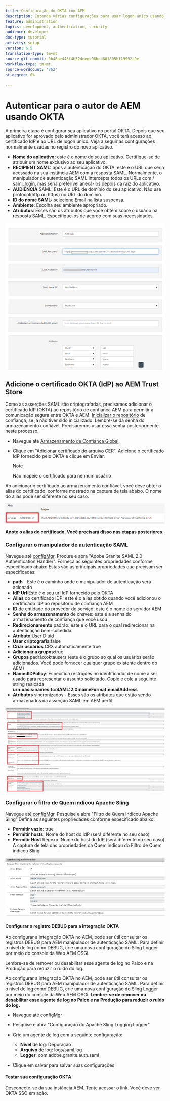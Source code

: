```yaml
---
title: Configuração do OKTA com AEM
description: Entenda várias configurações para usar logon único usando okta
feature: administration
topics: development, authentication, security
audience: developer
doc-type: tutorial
activity: setup
version: 6.5
translation-type: tm+mt
source-git-commit: 0b48ae445f4b32deeec08bcb68f805bf19992c9e
workflow-type: tm+mt
source-wordcount: '762'
ht-degree: 0%

---
```



# Autenticar para o autor de AEM usando OKTA

A primeira etapa é configurar seu aplicativo no portal OKTA. Depois que seu aplicativo for aprovado pelo administrador OKTA, você terá acesso ao certificado IdP e ao URL de logon único. Veja a seguir as configurações normalmente usadas no registro do novo aplicativo.

* **Nome do aplicativo:** este é o nome do seu aplicativo. Certifique-se de atribuir um nome exclusivo ao seu aplicativo.
* **RECIPIENT SAML:** após a autenticação do OKTA, este é o URL que seria acessado na sua instância AEM com a resposta SAML. Normalmente, o manipulador de autenticação SAML intercepta todos os URLs com / saml_login, mas seria preferível anexá-los depois da raiz do aplicativo.
* **AUDIÊNCIA** SAML: Este é o URL de domínio do seu aplicativo. Não use protocol(http ou https) no URL do domínio.
* **ID do nome SAML:** selecione Email na lista suspensa.
* **Ambiente**: Escolha seu ambiente apropriado.
* **Atributos**: Esses são os atributos que você obtém sobre o usuário na resposta SAML. Especifique-os de acordo com suas necessidades.


![aplicação de octa](assets/okta-app-settings-blurred.PNG)


## Adicione o certificado OKTA (IdP) ao AEM Trust Store

Como as asserções SAML são criptografadas, precisamos adicionar o certificado IdP (OKTA) ao repositório de confiança AEM para permitir a comunicação segura entre OKTA e AEM.
[Inicializar o repositório](http://localhost:4502/libs/granite/security/content/truststore.html) de confiança, se já não tiver sido inicializado.
Lembre-se da senha do armazenamento confiável. Precisaremos usar essa senha posteriormente neste processo.

* Navegue até [Armazenamento de Confiança Global](http://localhost:4502/libs/granite/security/content/truststore.html).
* Clique em &quot;Adicionar certificado do arquivo CER&quot;. Adicione o certificado IdP fornecido pelo OKTA e clique em Enviar.

   >[!NOTE]
   >
   >Não mapeie o certificado para nenhum usuário

Ao adicionar o certificado ao armazenamento confiável, você deve obter o alias do certificado, conforme mostrado na captura de tela abaixo. O nome do alias pode ser diferente no seu caso.

![alias do certificado](assets/cert-alias.PNG)

**Anote o alias do certificado. Você precisará disso nas etapas posteriores.**

### Configurar o manipulador de autenticação SAML

Navegue até [configMgr](http://localhost:4502/system/console/configMgr).
Procure e abra &quot;Adobe Granite SAML 2.0 Authentication Handler&quot;.
Forneça as seguintes propriedades conforme especificado abaixo
Estas são as principais propriedades que precisam ser especificadas:

* **path**  - Este é o caminho onde o manipulador de autenticação será acionado
* **IdP Url**:Este é o seu url IdP fornecido pelo OKTA
* **Alias** do certificado IDP: este é o alias obtido quando você adicionou o certificado IdP ao repositório de confiança AEM
* **ID** de entidade do provedor de serviço: este é o nome do servidor AEM
* **Senha do armazenamento** de chaves: esta é a senha do armazenamento de confiança que você usou
* **Redirecionamento** padrão: este é o URL para o qual redirecionar na autenticação bem-sucedida
* **Atributo** UserID:uid
* **Usar criptografia**:false
* **Criar usuários** CRX automaticamente:true
* **Adicionar a grupos**:true
* **Grupos** padrão:oktausers (este é o grupo ao qual os usuários serão adicionados. Você pode fornecer qualquer grupo existente dentro do AEM)
* **NamedIDPolicy**: Especifica restrições no identificador de nome a ser usado para representar o assunto solicitado. Copie e cole a seguinte string realçada **urn:oasis:names:tc:SAML:2.0:nameFormat:emailAddress**
* **Atributos**  sincronizados - Esses são os atributos que estão sendo armazenados da asserção SAML em AEM perfil

![manipulador de autenticação de saml](assets/saml-authentication-settings-blurred.PNG)

### Configurar o filtro de Quem indicou Apache Sling

Navegue até [configMgr](http://localhost:4502/system/console/configMgr).
Pesquise e abra &quot;Filtro de Quem indicou Apache Sling&quot;.Defina as seguintes propriedades conforme especificado abaixo:

* **Permitir vazio**: true
* **Permitir hosts**: Nome do host do IdP (será diferente no seu caso)
* **Permitir Host** Regexp: Nome do host do IdP (será diferente no seu caso) A captura de tela das propriedades da Quem indicou do Filtro de Quem indicou Sling

![filtro de quem indicou](assets/sling-referrer-filter.PNG)

#### Configurar o registro DEBUG para a integração OKTA

Ao configurar a integração OKTA no AEM, pode ser útil consultar os registros DEBUG para AEM manipulador de autenticação SAML. Para definir o nível de log como DEBUG, crie uma nova configuração do Sling Logger por meio do console da Web AEM OSGi.

Lembre-se de remover ou desabilitar esse agente de log no Palco e na Produção para reduzir o ruído do log.

Ao configurar a integração OKTA no AEM, pode ser útil consultar os registros DEBUG para AEM manipulador de autenticação SAML. Para definir o nível de log como DEBUG, crie uma nova configuração do Sling Logger por meio do console da Web AEM OSGi.
**Lembre-se de remover ou desabilitar esse agente de log no Palco e na Produção para reduzir o ruído do log.**
* Navegue até [configMgr](http://localhost:4502/system/console/configMgr)

* Pesquise e abra &quot;Configuração do Apache Sling Logging Logger&quot;
* Crie um agente de log com a seguinte configuração:
   * **Nível** de log: Depuração
   * **Arquivo** de log: logs/saml.log
   * **Logger**: com.adobe.granite.auth.saml
* Clique em salvar para salvar suas configurações



#### Testar sua configuração OKTA

Desconecte-se da sua instância AEM. Tente acessar o link. Você deve ver OKTA SSO em ação.
